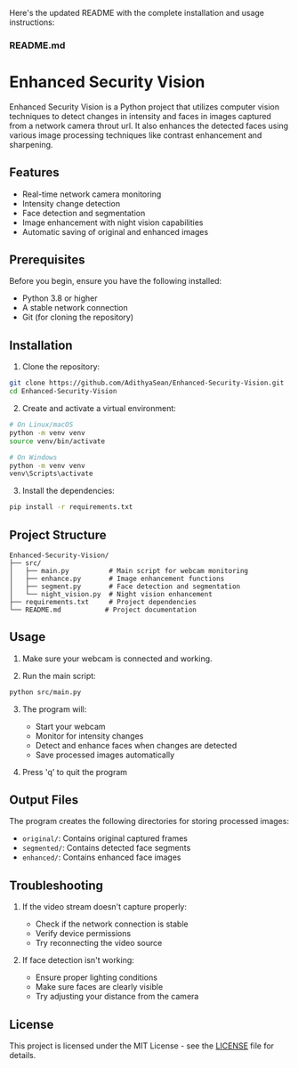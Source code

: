 Here's the updated README with the complete installation and usage instructions:

### README.md

# Enhanced Security Vision

Enhanced Security Vision is a Python project that utilizes computer vision techniques to detect changes in intensity and faces in images captured from a network camera throut url. It also enhances the detected faces using various image processing techniques like contrast enhancement and sharpening.

## Features

- Real-time network camera monitoring
- Intensity change detection
- Face detection and segmentation
- Image enhancement with night vision capabilities
- Automatic saving of original and enhanced images

## Prerequisites

Before you begin, ensure you have the following installed:
- Python 3.8 or higher
- A stable network connection
- Git (for cloning the repository)

## Installation

1. Clone the repository:
```sh
git clone https://github.com/AdithyaSean/Enhanced-Security-Vision.git
cd Enhanced-Security-Vision
```

2. Create and activate a virtual environment:
```sh
# On Linux/macOS
python -m venv venv
source venv/bin/activate

# On Windows
python -m venv venv
venv\Scripts\activate
```

3. Install the dependencies:
```sh
pip install -r requirements.txt
```

## Project Structure

```
Enhanced-Security-Vision/
├── src/
│   ├── main.py          # Main script for webcam monitoring
│   ├── enhance.py       # Image enhancement functions
│   ├── segment.py       # Face detection and segmentation
│   └── night_vision.py  # Night vision enhancement
├── requirements.txt     # Project dependencies
└── README.md           # Project documentation
```

## Usage

1. Make sure your webcam is connected and working.

2. Run the main script:
```sh
python src/main.py
```

3. The program will:
   - Start your webcam
   - Monitor for intensity changes
   - Detect and enhance faces when changes are detected
   - Save processed images automatically

4. Press 'q' to quit the program

## Output Files

The program creates the following directories for storing processed images:
- `original/`: Contains original captured frames
- `segmented/`: Contains detected face segments
- `enhanced/`: Contains enhanced face images

## Troubleshooting

1. If the video stream doesn't capture properly:
   - Check if the network connection is stable
   - Verify device permissions
   - Try reconnecting the video source

2. If face detection isn't working:
   - Ensure proper lighting conditions
   - Make sure faces are clearly visible
   - Try adjusting your distance from the camera

## License

This project is licensed under the MIT License - see the [LICENSE](LICENSE) file for details.

